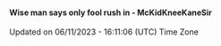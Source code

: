 #### Wise man says only fool rush in - McKidKneeKaneSir
Updated on 06/11/2023 - 16:11:06 (UTC) Time Zone
